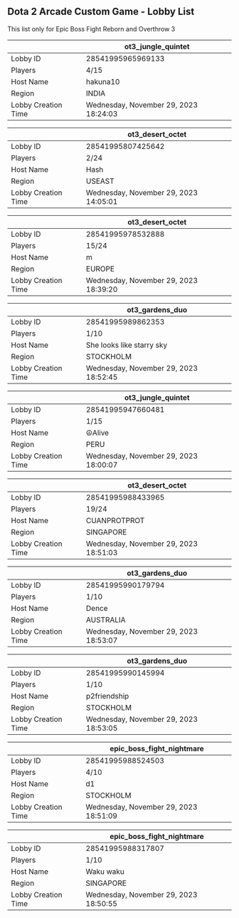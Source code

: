 ## Dota 2 Arcade Custom Game - Lobby List

This list only for Epic Boss Fight Reborn and Overthrow 3

|  | ot3_jungle_quintet |
| ------ | ------ |
| Lobby ID | 28541995965969133 |
| Players | 4/15 |
| Host Name | hakuna10 |
| Region | INDIA |
| Lobby Creation Time | Wednesday, November 29, 2023 18:24:03 |


|  | ot3_desert_octet |
| ------ | ------ |
| Lobby ID | 28541995807425642 |
| Players | 2/24 |
| Host Name | Hash |
| Region | USEAST |
| Lobby Creation Time | Wednesday, November 29, 2023 14:05:01 |


|  | ot3_desert_octet |
| ------ | ------ |
| Lobby ID | 28541995978532888 |
| Players | 15/24 |
| Host Name | m |
| Region | EUROPE |
| Lobby Creation Time | Wednesday, November 29, 2023 18:39:20 |


|  | ot3_gardens_duo |
| ------ | ------ |
| Lobby ID | 28541995989862353 |
| Players | 1/10 |
| Host Name | She looks like starry sky |
| Region | STOCKHOLM |
| Lobby Creation Time | Wednesday, November 29, 2023 18:52:45 |


|  | ot3_jungle_quintet |
| ------ | ------ |
| Lobby ID | 28541995947660481 |
| Players | 1/15 |
| Host Name | ☮Alive |
| Region | PERU |
| Lobby Creation Time | Wednesday, November 29, 2023 18:00:07 |


|  | ot3_desert_octet |
| ------ | ------ |
| Lobby ID | 28541995988433965 |
| Players | 19/24 |
| Host Name | CUANPROTPROT |
| Region | SINGAPORE |
| Lobby Creation Time | Wednesday, November 29, 2023 18:51:03 |


|  | ot3_gardens_duo |
| ------ | ------ |
| Lobby ID | 28541995990179794 |
| Players | 1/10 |
| Host Name | Dence |
| Region | AUSTRALIA |
| Lobby Creation Time | Wednesday, November 29, 2023 18:53:07 |


|  | ot3_gardens_duo |
| ------ | ------ |
| Lobby ID | 28541995990145994 |
| Players | 1/10 |
| Host Name | p2friendship |
| Region | STOCKHOLM |
| Lobby Creation Time | Wednesday, November 29, 2023 18:53:05 |


|  | epic_boss_fight_nightmare |
| ------ | ------ |
| Lobby ID | 28541995988524503 |
| Players | 4/10 |
| Host Name | d1 |
| Region | STOCKHOLM |
| Lobby Creation Time | Wednesday, November 29, 2023 18:51:09 |


|  | epic_boss_fight_nightmare |
| ------ | ------ |
| Lobby ID | 28541995988317807 |
| Players | 1/10 |
| Host Name | Waku waku |
| Region | SINGAPORE |
| Lobby Creation Time | Wednesday, November 29, 2023 18:50:55 |


